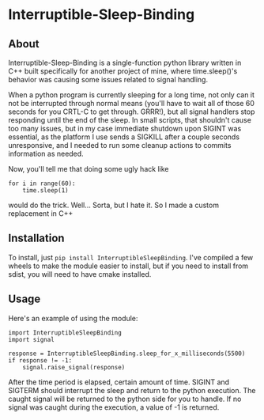 # Interruptible-Sleep-Binding


## About
Interruptible-Sleep-Binding is a single-function python library written in C++ built specifically for another project of mine, where time.sleep()'s behavior was causing some issues related to signal handling.

When a python program is currently sleeping for a long time, not only can it not be interrupted through normal means (you'll have to wait all of those 60 seconds for you CRTL-C to get through. GRRR!), but all signal handlers stop responding until the end of the sleep. In small scripts, that shouldn't cause too many issues, but in my case immediate shutdown upon SIGINT was essential, as the platform I use sends a SIGKILL after a couple seconds unresponsive, and I needed to run some cleanup actions to commits information as needed.

Now, you'll tell me that doing some ugly hack like 
```
for i in range(60):
	time.sleep(1)
```
would do the trick. Well... Sorta, but I hate it. So I made a custom replacement in C++

## Installation

To install, just `pip install InterruptibleSleepBinding`. I've compiled a few wheels to make the module easier to install, but if you need to install from sdist, you will need to have cmake installed.

## Usage
Here's an example of using the module:
```
import InterruptibleSleepBinding
import signal

response = InterruptibleSleepBinding.sleep_for_x_milliseconds(5500)
if response != -1:
	signal.raise_signal(response)
```

After the time period is elapsed,  certain amount of time. SIGINT and SIGTERM should interrupt the sleep and return to the python execution. The caught signal will be returned to the python side for you to handle. If no signal was caught during the execution, a value of -1 is returned.
